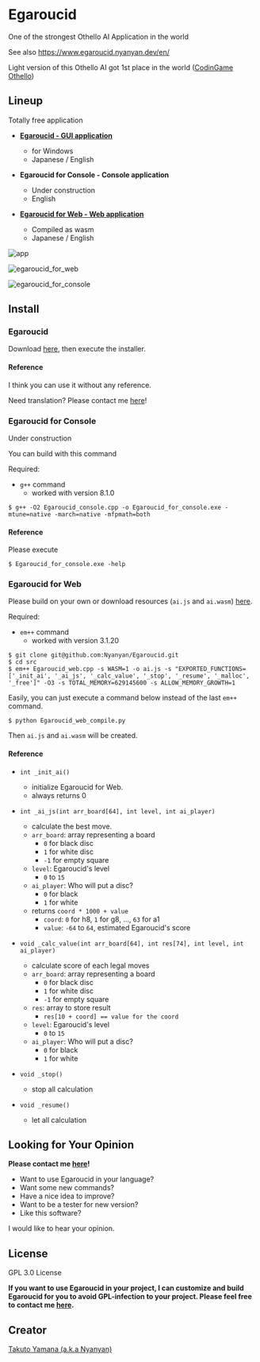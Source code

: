 # Egaroucid

One of the strongest Othello AI Application in the world

See also https://www.egaroucid.nyanyan.dev/en/



Light version of this Othello AI got 1st place in the world ([CodinGame Othello](https://www.codingame.com/multiplayer/bot-programming/othello-1/leaderboard))



## Lineup

Totally free application

* **[Egaroucid - GUI application](https://www.egaroucid.nyanyan.dev/en/)**
  
  * for Windows
  * Japanese / English
  
* **Egaroucid for Console - Console application**
  
  * Under construction
  * English
  
* **[Egaroucid for Web - Web application](https://www.egaroucid.nyanyan.dev/en/web/)**
  
  * Compiled as wasm
  * Japanese / English
  
  

![app](img/app.png)

![egaroucid_for_web](img/egaroucid_for_web.png)

![egaroucid_for_console](img/egaroucid_for_console.png)



## Install

### Egaroucid

Download [here](https://www.egaroucid.nyanyan.dev/en/download/), then execute the installer.

#### Reference

I think you can use it without any reference.

Need translation? Please contact me [here](https://docs.google.com/forms/d/e/1FAIpQLSd6ML1T1fc707luPEefBXuImMnlM9cQP8j-YHKiSyFoS-8rmQ/viewform)!



### Egaroucid for Console

Under construction

You can build with this command

Required:

* ```g++``` command
  * worked with version 8.1.0

```
$ g++ -O2 Egaroucid_console.cpp -o Egaroucid_for_console.exe -mtune=native -march=native -mfpmath=both
```



#### Reference

Please execute

```
$ Egaroucid_for_console.exe -help
```



### Egaroucid for Web

Please build on your own or download resources (```ai.js``` and ```ai.wasm```) [here](https://github.com/Nyanyan/Egaroucid/tree/main/docs/en/web).

Required:

* ```em++``` command
  * worked with version 3.1.20

```
$ git clone git@github.com:Nyanyan/Egaroucid.git
$ cd src
$ em++ Egaroucid_web.cpp -s WASM=1 -o ai.js -s "EXPORTED_FUNCTIONS=['_init_ai', '_ai_js', '_calc_value', '_stop', '_resume', '_malloc', '_free']" -O3 -s TOTAL_MEMORY=629145600 -s ALLOW_MEMORY_GROWTH=1
```

Easily, you can just execute a command below instead of the last ```em++``` command.

```
$ python Egaroucid_web_compile.py
```

Then ```ai.js``` and ```ai.wasm``` will be created.

#### Reference

* ```int _init_ai()```
  * initialize Egaroucid for Web.
  * always returns 0

* ```int _ai_js(int arr_board[64], int level, int ai_player)```
  * calculate the best move. 
  * ```arr_board```: array representing a board
    * ```0``` for black disc
    * ```1``` for white disc
    * ```-1``` for empty square
  * ```level```: Egaroucid's level
    * ```0``` to ```15```
  * ```ai_player```: Who will put a disc?
    * ```0``` for black
    * ```1``` for white
  * returns ```coord * 1000 + value```
    * ```coord```: ```0``` for h8, ```1``` for g8, ..., ```63``` for a1
    * ```value```: ```-64``` to ```64```, estimated Egaroucid's score
* ```void _calc_value(int arr_board[64], int res[74], int level, int ai_player)```
  * calculate score of each legal moves
  * ```arr_board```: array representing a board
    * ```0``` for black disc
    * ```1``` for white disc
    * ```-1``` for empty square
  * ```res```: array to store result
    * ```res[10 + coord] == value for the coord```
  * ```level```: Egaroucid's level
    * ```0``` to ```15```
  * ```ai_player```: Who will put a disc?
    * ```0``` for black
    * ```1``` for white
* ```void _stop()```
  * stop all calculation
* ```void _resume()```
  * let all calculation



## Looking for Your Opinion

**Please contact me [here](https://docs.google.com/forms/d/e/1FAIpQLSd6ML1T1fc707luPEefBXuImMnlM9cQP8j-YHKiSyFoS-8rmQ/viewform)!**

* Want to use Egaroucid in your language?
* Want some new commands?
* Have a nice idea to improve?
* Want to be a tester for new version?
* Like this software?

I would like to hear your opinion.



## License

GPL 3.0 License

**If you want to use Egaroucid in your project, I can customize and build Egaroucid for you to avoid GPL-infection to your project. Please feel free to contact me [here](https://docs.google.com/forms/d/e/1FAIpQLSd6ML1T1fc707luPEefBXuImMnlM9cQP8j-YHKiSyFoS-8rmQ/viewform).**



## Creator

[Takuto Yamana (a.k.a Nyanyan)](https://nyanyan.dev/en/)
